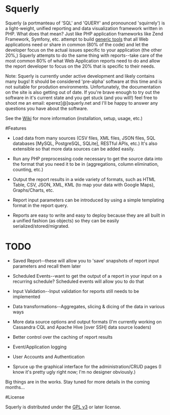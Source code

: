 Squerly
=======

Squerly (a portmanteau of 'SQL' and 'QUERY' and pronounced 'squirrely') is a light-weight, unified reporting and data visualization framework written in PHP. What does that mean? Just like PHP application frameworks like Zend Framework, Symfony, etc. attempt to build [generic tools](http://fewagainstmany.com/blog/frameworks-dont-have-to-do-everything-and-more) that all Web applications need or share in common (80% of the code) and let the developer focus on the actual issues specific to your application (the other 20%,) Squerly attempts to do the same thing with reports--take care of the most common 80% of what Web Application reports need to do and allow the report developer to focus on the 20% that is specific to their needs.

Note: Squerly is currently under active development and likely contains many bugs! It should be considered 'pre-alpha' software at this time and is not suitable for prodution environments. Unfortunately, the documentation on the site is also getting out of date. If you're  brave enough to try out the software in it's current state and you get stuck (and you will!) feel free to shoot me an email: eperez[@]squerly.net and I'll be happy to answer any questions you have about the software.


See the [Wiki](https://github.com/ericperez/squerly/wiki) for more information (installation, setup, usage, etc.)


#Features

-  Load data from many sources (CSV files, XML files, JSON files, SQL databases [MySQL, PostgreSQL, SQLite], RESTful APIs, etc.) It's also extensible so that more data sources can be added easily.

-  Run any PHP preprocessing code necessary to get the source data into the format that you need it to be in (aggregations, column elimination, counting, etc.)

-  Output the report results in a wide variety of formats, such as HTML Table, CSV, JSON, XML, KML (to map your data with Google Maps), Graphs/Charts, etc.

-  Report input parameters can be introduced by using a simple templating format in the report query.

-  Reports are easy to write and easy to deploy because they are all built in a unified fashion (as objects) so they can be easily serialized/stored/migrated.


# TODO

-  Saved Report--these will allow you to 'save' snapshots of report input parameters and recall them later

-  Scheduled Events--want to get the output of a report in your input on a recurring schedule? Scheduled events will allow you to do that

-  Input Validation--Input validation for reports still needs to be implemented

-  Data transformations--Aggregates, slicing & dicing of the data in various ways

-  More data source options and output formats (I'm currently working on Cassandra CQL and Apache Hive [over SSH] data source loaders)

-  Better control over the caching of report results

-  Event/Application logging

-  User Accounts and Authentication

-  Spruce up the graphical interface for the administration/CRUD pages (I know it's pretty ugly right now; I'm no designer obviously.)


Big things are in the works. Stay tuned for more details in the coming months...


#License

Squerly is distributed under the [GPL v3](http://www.gnu.org/licenses/gpl.html) or later license.

